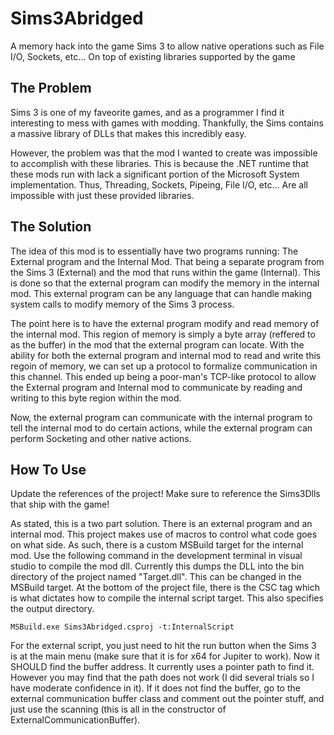 # Sims3Abridged
A memory hack into the game Sims 3 to allow native operations such as File I/O, Sockets, etc... On top of existing libraries supported by the game

## The Problem

Sims 3 is one of my faveorite games, and as a programmer I find it interesting to mess with games with modding. Thankfully, the Sims contains a massive library of DLLs that makes this incredibly easy.

However, the problem was that the mod I wanted to create was impossible to accomplish with these libraries. This is because the .NET runtime that these mods run with lack a significant portion of the Microsoft System implementation. Thus, Threading, Sockets, Pipeing, File I/O, etc... Are all impossible with just these provided libraries.

## The Solution

The idea of this mod is to essentially have two programs running: The External program and the Internal Mod. That being a separate program from the Sims 3 (External) and the mod that runs within the game (Internal). This is done so that the external program can modify the memory in the internal mod. This external program can be any language that can handle making system calls to modify memory of the Sims 3 process.

The point here is to have the external program modify and read memory of the internal mod. This region of memory is simply a byte array (reffered to as the buffer) in the mod that the external program can locate. With the ability for both the external program and internal mod to read and write this regoin of memory, we can set up a protocol to formalize communication in this channel. This ended up being a poor-man's TCP-like protocol to allow the External program and Internal mod to communicate by reading and writing to this byte region within the mod.

Now, the external program can communicate with the internal program to tell the internal mod to do certain actions, while the external program can perform Socketing and other native actions.

## How To Use

Update the references of the project! Make sure to reference the Sims3Dlls that ship with the game!

As stated, this is a two part solution. There is an external program and an internal mod. This project makes use of macros to control what code goes on what side. As such, there is a custom MSBuild target for the internal mod. Use the following command in the development terminal in visual studio to compile the mod dll. Currently this dumps the DLL into the bin directory of the project named "Target.dll". This can be changed in the MSBuild target. At the bottom of the project file, there is the CSC tag which is what dictates how to compile the internal script target. This also specifies the output directory.

```
MSBuild.exe Sims3Abridged.csproj -t:InternalScript
```

For the external script, you just need to hit the run button when the Sims 3 is at the main menu (make sure that it is for x64 for Jupiter to work). Now it SHOULD find the buffer address. It currently uses a pointer path to find it. However you may find that the path does not work (I did several trials so I have moderate confidence in it). If it does not find the buffer, go to the external communication buffer class and comment out the pointer stuff, and just use the scanning (this is all in the constructor of ExternalCommunicationBuffer).
